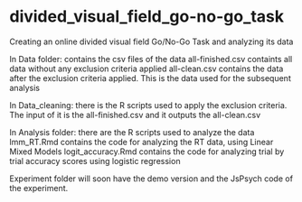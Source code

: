 # divided_visual_field_go-no-go_task
Creating an online divided visual field Go/No-Go Task and analyzing its data

In Data folder: contains the csv files of the data
  all-finished.csv containts all data without any exclusion criteria applied
  all-clean.csv contains the data after the exclusion criteria applied. This is the data used for the subsequent analysis
  
In Data_cleaning: there is the R scripts used to apply the exclusion criteria. The input of it is the all-finished.csv and it outputs the all-clean.csv
 
In Analysis folder: there are the R scripts used to analyze the data
  lmm_RT.Rmd contains the code for analyzing the RT data, using Linear Mixed Models
  logit_accuracy.Rmd contains the code for analyzing trial by trial accuracy scores using logistic regression
  
Experiment folder will soon have the demo version and the JsPsych code of the experiment.
